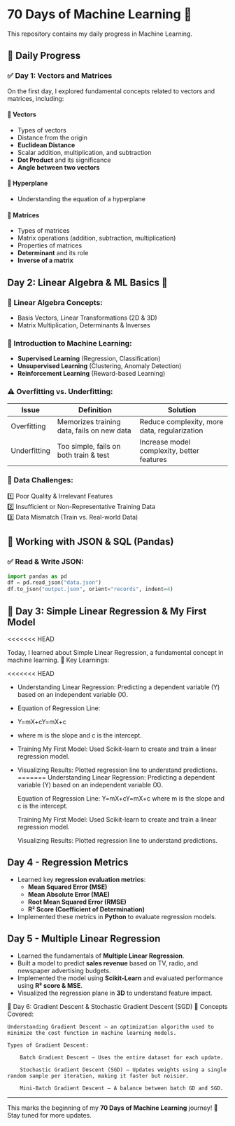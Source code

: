 # 70 Days of Machine Learning 🚀  
This repository contains my daily progress in Machine Learning.  

## 📅 Daily Progress  

### ✅ Day 1: Vectors and Matrices  
On the first day, I explored fundamental concepts related to vectors and matrices, including:  

#### 🔹 **Vectors**  
- Types of vectors  
- Distance from the origin  
- **Euclidean Distance**  
- Scalar addition, multiplication, and subtraction  
- **Dot Product** and its significance  
- **Angle between two vectors**  

#### 🔹 **Hyperplane**  
- Understanding the equation of a hyperplane  

#### 🔹 **Matrices**  
- Types of matrices  
- Matrix operations (addition, subtraction, multiplication)  
- Properties of matrices  
- **Determinant** and its role  
- **Inverse of a matrix**


## Day 2: Linear Algebra & ML Basics 🚀  

### 🔢 Linear Algebra Concepts:  
- Basis Vectors, Linear Transformations (2D & 3D)  
- Matrix Multiplication, Determinants & Inverses  

### 🤖 Introduction to Machine Learning:  
- **Supervised Learning** (Regression, Classification)  
- **Unsupervised Learning** (Clustering, Anomaly Detection)  
- **Reinforcement Learning** (Reward-based Learning)  

### ⚠️ Overfitting vs. Underfitting:  
| Issue         | Definition | Solution |
|--------------|-----------|----------|
| Overfitting  | Memorizes training data, fails on new data | Reduce complexity, more data, regularization |
| Underfitting | Too simple, fails on both train & test | Increase model complexity, better features |

### 🔄 Data Challenges:  
1️⃣ Poor Quality & Irrelevant Features  
2️⃣ Insufficient or Non-Representative Training Data  
3️⃣ Data Mismatch (Train vs. Real-world Data)  

## 📂 Working with JSON & SQL (Pandas)  

### ✅ Read & Write JSON:  
```python
import pandas as pd  
df = pd.read_json("data.json")  
df.to_json("output.json", orient="records", indent=4)
```
## 📅 Day 3: Simple Linear Regression & My First Model
<<<<<<< HEAD

Today, I learned about Simple Linear Regression, a fundamental concept in machine learning.
📌 Key Learnings:

<<<<<<< HEAD
 -  Understanding Linear Regression: Predicting a dependent variable (Y) based on an independent variable (X).

 - Equation of Regression Line:
 -   Y=mX+cY=mX+c
 -  where m is the slope and c is the intercept.

 - Training My First Model: Used Scikit-learn to create and train a linear regression model.

 -  Visualizing Results: Plotted regression line to understand predictions.
=======
    Understanding Linear Regression: Predicting a dependent variable (Y) based on an independent variable (X).

    Equation of Regression Line:
    Y=mX+cY=mX+c
    where m is the slope and c is the intercept.

    Training My First Model: Used Scikit-learn to create and train a linear regression model.

    Visualizing Results: Plotted regression line to understand predictions.

## Day 4 - Regression Metrics  

- Learned key **regression evaluation metrics**:  
  - **Mean Squared Error (MSE)**  
  - **Mean Absolute Error (MAE)**  
  - **Root Mean Squared Error (RMSE)**  
  - **R² Score (Coefficient of Determination)**  
- Implemented these metrics in **Python** to evaluate regression models.  

## Day 5 - Multiple Linear Regression  

- Learned the fundamentals of **Multiple Linear Regression**.  
- Built a model to predict **sales revenue** based on TV, radio, and newspaper advertising budgets.  
- Implemented the model using **Scikit-Learn** and evaluated performance using **R² score & MSE**.  
- Visualized the regression plane in **3D** to understand feature impact.

🚀 Day 6: Gradient Descent & Stochastic Gradient Descent (SGD)
📌 Concepts Covered:

    Understanding Gradient Descent – an optimization algorithm used to minimize the cost function in machine learning models.

    Types of Gradient Descent:

        Batch Gradient Descent – Uses the entire dataset for each update.

        Stochastic Gradient Descent (SGD) – Updates weights using a single random sample per iteration, making it faster but noisier.

        Mini-Batch Gradient Descent – A balance between batch GD and SGD.
---

This marks the beginning of my **70 Days of Machine Learning** journey! 🚀 Stay tuned for more updates.  
